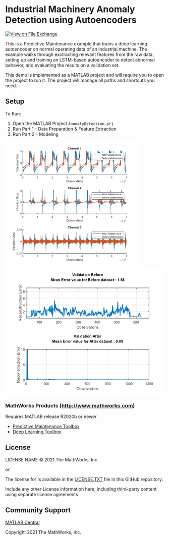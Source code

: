 # Industrial Machinery Anomaly Detection using Autoencoders
<!-- This is the "Title of the contribution" that was approved during the Community Contribution Review Process --> 

[![View <Industrial Machinery Anomaly Detection using Autoencoders> on File Exchange](https://www.mathworks.com/matlabcentral/images/matlab-file-exchange.svg)](https://www.mathworks.com/matlabcentral/fileexchange/####-file-exchange-title)  

This is a Predictive Maintenance example that trains a deep learning autoencoder on normal operating data of an industrial machine. The example walks through exctracting relevant features from the raw data, setting up and training an LSTM-based autoencoder to detect abnormal behavior, and evaluating the results on a validation set.

This demo is implemented as a MATLAB project and will require you to open the project to run it. The project will manage all paths and shortcuts you need. 

## Setup 
To Run:
1. Open the MATLAB Project `AnomalyDetection.prj`
2. Run Part 1 - Data Preparation & Feature Extraction
3. Run Part 2 - Modeling

<img src="Images/Data.png" height="400">
<img src="Images/ReconstructionError.PNG" height="400">

### MathWorks Products (http://www.mathworks.com)

Requires MATLAB release R2020b or newer
- [Predictive Maintenance Toolbox](https://www.mathworks.com/help/predmaint/index.html)
- [Deep Learning Toolbox](https://www.mathworks.com/products/deep-learning.html)

## License
<!--- Make sure you have a License.txt within your Repo --->
LICENSE NAME © 2021 The MathWorks, Inc.

or

The license for <insert repo name> is available in the [LICENSE.TXT](LICENSE.TXT) file in this GitHub repository.

Include any other License information here, including third-party content using separate license agreements 

## Community Support
[MATLAB Central](https://www.mathworks.com/matlabcentral)

Copyright 2021 The MathWorks, Inc.

<!--- Do not forget to the add the SECURITY.md to this repo --->
<!--- Add Topics #Topics to your Repo such as #MATLAB  --->

<!--- This is my comment --->

<!-- Include any Trademarks if this is the first time mentioning trademarked products (For Example:  MATLAB&reg; Simulink&reg; Trademark&trade; Simulink Test&#8482;) --> 

